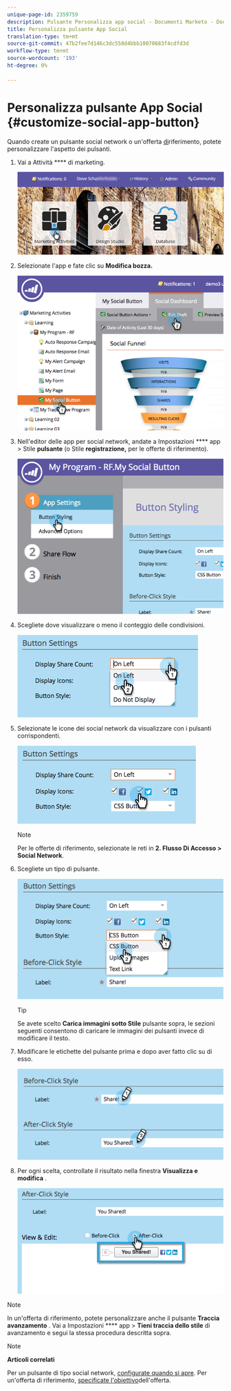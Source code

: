 ```yaml
---
unique-page-id: 2359759
description: Pulsante Personalizza app social - Documenti Marketo - Documentazione prodotto
title: Personalizza pulsante App Social
translation-type: tm+mt
source-git-commit: 47b2fee7d146c3dc558d4bbb10070683f4cdfd3d
workflow-type: tm+mt
source-wordcount: '193'
ht-degree: 0%

---
```



# Personalizza pulsante App Social {#customize-social-app-button}

Quando create un pulsante [](../../../../product-docs/demand-generation/landing-pages/free-form-landing-pages/add-a-social-button-to-a-free-form-landing-page.md) social network o un&#39;offerta [di](../../../../product-docs/demand-generation/social/referral-offers/create-a-referral-offer.md)riferimento, potete personalizzare l&#39;aspetto dei pulsanti.

1. Vai a Attività **** di marketing.

   ![](assets/login-marketing-activities.png)

1. Selezionate l&#39;app e fate clic su **Modifica bozza.**

   ![](assets/image2014-9-23-17-3a3-3a34.png)

1. Nell&#39;editor delle app per social network, andate a Impostazioni **** app > Stile **pulsante** (o Stile **registrazione,** per le offerte di riferimento).

   ![](assets/image2014-9-23-17-3a3-3a57.png)

1. Scegliete dove visualizzare o meno il conteggio delle condivisioni.

   ![](assets/image2014-9-23-17-3a4-3a10.png)

1. Selezionate le icone dei social network da visualizzare con i pulsanti corrispondenti.

   ![](assets/image2014-9-23-17-3a4-3a22.png)

   >[!NOTE]
   >
   >Per le offerte di riferimento, selezionate le reti in **2. Flusso Di Accesso > Social Network**.

1. Scegliete un tipo di pulsante.

   ![](assets/image2014-9-23-17-3a4-3a50.png)

   >[!TIP]
   >
   >Se avete scelto **Carica immagini sotto Stile** pulsante sopra, le sezioni seguenti consentono di caricare le immagini dei pulsanti invece di modificare il testo.

1. Modificare le etichette del pulsante prima e dopo aver fatto clic su di esso.

   ![](assets/image2014-9-23-17-3a5-3a30.png)

1. Per ogni scelta, controllate il risultato nella finestra **Visualizza e modifica** .

   ![](assets/image2014-9-23-17-3a5-3a42.png)

>[!NOTE]
>
>In un&#39;offerta di riferimento, potete personalizzare anche il pulsante **Traccia avanzamento** . Vai a Impostazioni **** app > **Tieni traccia dello stile** di avanzamento e segui la stessa procedura descritta sopra.

>[!NOTE]
>
>**Articoli correlati**
>
>Per un pulsante di tipo social network, [configurate quando si apre](configure-when-social-button-opens.md). Per un&#39;offerta di riferimento, [specificate l&#39;obiettivo](../../../../product-docs/demand-generation/social/referral-offers/specify-goal-for-referral-offer.md)dell&#39;offerta.

